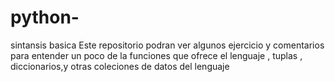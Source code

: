 # python-
sintansis basica
Este repositorio podran ver algunos ejercicio y comentarios para entender un poco de la funciones que ofrece el lenguaje , tuplas , diccionarios,y otras coleciones de datos del lenguaje
